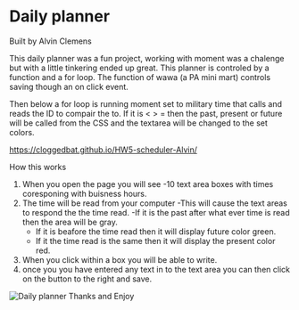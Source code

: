 # Daily planner

Built by Alvin Clemens

This daily planner was a fun project, working with moment was a chalenge but with a little tinkering ended up great. This planner is controled by a function and a for loop. The function of wawa (a PA mini mart) controls saving though an on click event.

Then below a for loop is running moment set to military time that calls and reads the ID to compair the to. If it is <  > = then the past, present or future will be called from the CSS and the textarea will be changed to the set colors.

https://cloggedbat.github.io/HW5-scheduler-Alvin/ 


How this works

1. When you open the page you will see
    -10 text area boxes with times coresponing with buisness hours.
2. The time will be read from your computer
    -This will cause the text areas to respond the the time read.
    -If it is the past after what ever time is read then the area will be gray.
   - If it is beafore the time read then it will display future color green.
   - If it the time read is the same then it will display the present color red.
3. When you click within a box you will be able to write.
4. once you you have entered any text in to the text area you can then click on the button to the right and save.


![ Daily planner](./dailysceduler.png)
Thanks and Enjoy